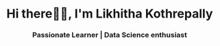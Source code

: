 

<!--
**LikhithaKothrepally/LikhithaKothrepally** is a ✨ _special_ ✨ repository because its `README.md` (this file) appears on your GitHub profile.

Here are some ideas to get you started:

- 🔭 I’m currently working on ...
- 🌱 I’m currently learning ...
- 👯 I’m looking to collaborate on ...
- 🤔 I’m looking for help with ...
- 💬 Ask me about ...
- 📫 How to reach me: ...
- 😄 Pronouns: ...
- ⚡ Fun fact: ...
-->
<link rel="preconnect" href="https://fonts.gstatic.com">
<link href="https://fonts.googleapis.com/css2?family=Acme&family=Balsamiq+Sans&display=swap" rel="stylesheet">

<h1 align="center">Hi there👋🤗, I'm Likhitha Kothrepally</h1>
<h3 align="center">Passionate Learner | Data Science enthusiast</h3><br />
<!--
🔭 I’m a Masters Graduate from **University at Buffalo, NY**.
<!--
💻 I am a passionate learner and I like exploring new things.<br >
<!--
👩‍💻 All of my projects are available on my [Github Profile](https://github.com/LikhithaKothrepally?tab=repositories)
<!--
👯 I’m looking forward to being familiar with various interesting projects. 



<!--<h3 align="left">Connect with me:</h3>
<p align="left">
 <a href="https://linkedin.com/in/keerthana-pravallika-samudrala" target="blank"><img align="center" src="https://raw.githubusercontent.com/rahuldkjain/github-profile-readme-generator/master/src/images/icons/Social/linked-in-alt.svg" alt="keerthana-pravallika-samudrala" height="30" width="40" /></a>
<a href="https://twitter.com/keerthanap21" target="blank"><img align="center" src="https://raw.githubusercontent.com/rahuldkjain/github-profile-readme-generator/master/src/images/icons/Social/twitter.svg" alt="keerthanap21" height="30" width="40" /></a>
<a href="https://discord.gg/Keerthana Pravallika#6483" target="blank"><img align="center" src="https://raw.githubusercontent.com/rahuldkjain/github-profile-readme-generator/master/src/images/icons/Social/discord.svg" alt="6483" height="30" width="40" /></a>
<a href="https://www.hackerrank.com/keerthanapraval1" target="blank"><img align="center" src="https://raw.githubusercontent.com/rahuldkjain/github-profile-readme-generator/master/src/images/icons/Social/hackerrank.svg" alt="keerthanapraval1" height="30" width="40" /></a>
<a href="https://www.leetcode.com/keerthanapravallika" target="blank"><img align="center" src="https://raw.githubusercontent.com/rahuldkjain/github-profile-readme-generator/master/src/images/icons/Social/leet-code.svg" alt="keerthanapravallika" height="30" width="40" /></a>
<a href="https://auth.geeksforgeeks.org/user/keerthanapravallika/profile" target="blank"><img align="center" src="https://raw.githubusercontent.com/rahuldkjain/github-profile-readme-generator/master/src/images/icons/Social/geeks-for-geeks.svg" alt="keerthanapravallika/profile" height="30" width="40" /></a>
..
</p> -->
<!--
<h3 align="left">Languages and Tools:</h3>
<p align="left"> <a href="https://www.python.org" target="_blank"> <img src="https://raw.githubusercontent.com/devicons/devicon/master/icons/python/python-original.svg" alt="python" width="40" height="40"/> </a><a href="https://www.mysql.com/" target="_blank"> <img src="https://raw.githubusercontent.com/devicons/devicon/master/icons/mysql/mysql-original-wordmark.svg" alt="mysql" width="40" height="40"/></a>  </p>
-->
<!-- <h2 >GitHub Stats</h2>

<p align="center">
 
 <p><img align="center" src="https://github-readme-stats.vercel.app/api?username=LikhithaKothrepally&show_icons=true&locale=en&theme=radical" alt="LikhithaKothrepally" /></p>
 <p><img align="center" src="https://github-readme-streak-stats.herokuapp.com/?user=LikhithaKothrepally&theme=dark" alt="LikhithaKothrepally" /></p>
 <p><img align="center" src="https://github-readme-stats.vercel.app/api/top-langs?username=LikhithaKothrepally&show_icons=true&locale=en&layout=compact&theme=tokyonight" alt="LikhithaKothrepally" /></p>
</p> -->









